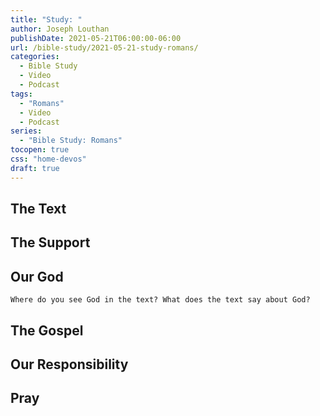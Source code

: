 ```yaml
---
title: "Study: "
author: Joseph Louthan
publishDate: 2021-05-21T06:00:00-06:00
url: /bible-study/2021-05-21-study-romans/
categories:
  - Bible Study
  - Video
  - Podcast
tags:
  - "Romans"
  - Video
  - Podcast
series:
  - "Bible Study: Romans"
tocopen: true
css: "home-devos"
draft: true
---
```

## The Text

<div style="page-break-after: always;"></div>

## The Support

## Our God



```text
Where do you see God in the text? What does the text say about God?
```

<div style="page-break-after: always;"></div>

## The Gospel

<div style="page-break-after: always;"></div>

## Our Responsibility

## Pray

<div style="font-variant: small-caps;">

</div>
&nbsp;


